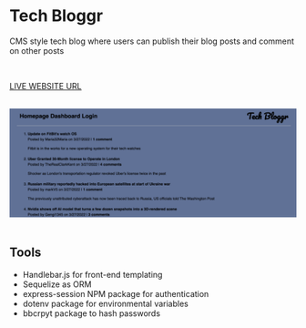 # Tech Bloggr
CMS style tech blog where users can publish their blog posts and comment on other posts 

<br />


[LIVE WEBSITE URL](https://techbloggr.herokuapp.com/)

<div align="center">
  <br />
  <img src="./assets/techbloggr.png">
  </a>
</div>
  <br />

## Tools

- Handlebar.js for front-end templating 
- Sequelize as ORM
- express-session NPM package for authentication 
- dotenv package for environmental variables 
- bbcrpyt package to hash passwords 
